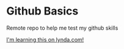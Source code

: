 # Github Basics

Remote repo to help me test my github skills

[I'm learning this on lynda.com!](https://www.lynda.com)
